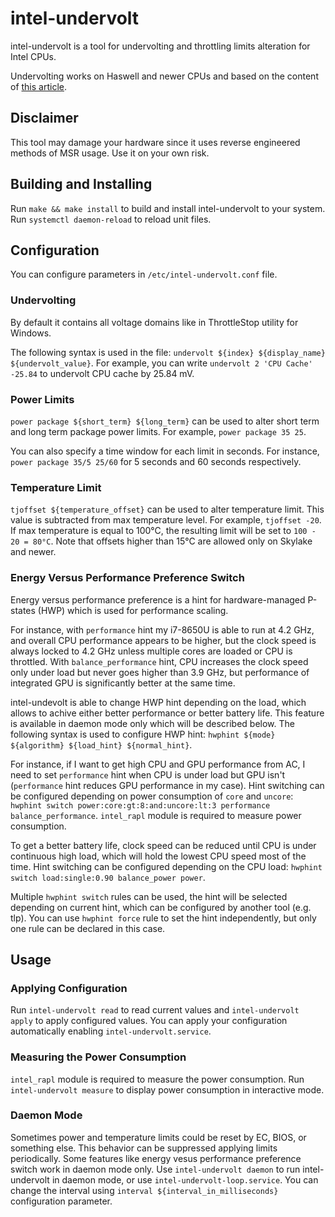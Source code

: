 # intel-undervolt

intel-undervolt is a tool for undervolting and throttling limits alteration for Intel CPUs.

Undervolting works on Haswell and newer CPUs and based on the content of
[this article](https://github.com/mihic/linux-intel-undervolt).

## Disclaimer

This tool may damage your hardware since it uses reverse engineered methods of MSR usage.
Use it on your own risk.

## Building and Installing

Run `make && make install` to build and install intel-undervolt to your system.
Run `systemctl daemon-reload` to reload unit files.

## Configuration

You can configure parameters in `/etc/intel-undervolt.conf` file.

### Undervolting

By default it contains all voltage domains like in ThrottleStop utility for Windows.

The following syntax is used in the file: `undervolt ${index} ${display_name} ${undervolt_value}`.
For example, you can write `undervolt 2 'CPU Cache' -25.84` to undervolt CPU cache by 25.84 mV.

### Power Limits

`power package ${short_term} ${long_term}` can be used to alter short term and long term package
power limits. For example, `power package 35 25`.

You can also specify a time window for each limit in seconds. For instance,
`power package 35/5 25/60` for 5 seconds and 60 seconds respectively.

### Temperature Limit

`tjoffset ${temperature_offset}` can be used to alter temperature limit. This value is subtracted
from max temperature level. For example, `tjoffset -20`. If max temperature is equal to 100°C, the
resulting limit will be set to `100 - 20 = 80°C`. Note that offsets higher than 15°C are allowed
only on Skylake and newer.

### Energy Versus Performance Preference Switch

Energy versus performance preference is a hint for hardware-managed P-states (HWP) which is used for
performance scaling.

For instance, with `performance` hint my i7-8650U is able to run at 4.2 GHz, and overall CPU
performance appears to be higher, but the clock speed is always locked to 4.2 GHz unless multiple
cores are loaded or CPU is throttled. With `balance_performance` hint, CPU increases the clock speed
only under load but never goes higher than 3.9 GHz, but performance of integrated GPU is
significantly better at the same time.

intel-undevolt is able to change HWP hint depending on the load, which allows to achive either
better performance or better battery life. This feature is available in daemon mode only which will
be described below. The following syntax is used to configure HWP hint:
`hwphint ${mode} ${algorithm} ${load_hint} ${normal_hint}`.

For instance, if I want to get high CPU and GPU performance from AC, I need to set `performance`
hint when CPU is under load but GPU isn't (`performance` hint reduces GPU performance in my case).
Hint switching can be configured depending on power consumption of `core` and `uncore`:
`hwphint switch power:core:gt:8:and:uncore:lt:3 performance balance_performance`. `intel_rapl`
module is required to measure power consumption.

To get a better battery life, clock speed can be reduced until CPU is under continuous high load,
which will hold the lowest CPU speed most of the time. Hint switching can be configured depending on
the CPU load: `hwphint switch load:single:0.90 balance_power power`.

Multiple `hwphint switch` rules can be used, the hint will be selected depending on current hint,
which can be configured by another tool (e.g. tlp). You can use `hwphint force` rule to set the hint
independently, but only one rule can be declared in this case.

## Usage

### Applying Configuration

Run `intel-undervolt read` to read current values and `intel-undervolt apply` to apply configured
values. You can apply your configuration automatically enabling `intel-undervolt.service`.

### Measuring the Power Consumption

`intel_rapl` module is required to measure the power consumption. Run `intel-undervolt measure` to
display power consumption in interactive mode.

### Daemon Mode

Sometimes power and temperature limits could be reset by EC, BIOS, or something else. This behavior
can be suppressed applying limits periodically. Some features like energy vesus performance
preference switch work in daemon mode only. Use `intel-undervolt daemon` to run intel-undervolt in
daemon mode, or use `intel-undervolt-loop.service`. You can change the interval using
`interval ${interval_in_milliseconds}` configuration parameter.
